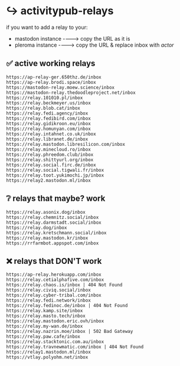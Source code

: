 # ↪️ activitypub-relays

if you want to add a relay to your:

- mastodon instance ----> copy the URL as it is
- pleroma instance ----> copy the URL & replace inbox with *actor*


## ✅ active working relays
```
https://ap-relay-ger.650thz.de/inbox
https://ap-relay.brodi.space/inbox
https://mastodon-relay.moew.science/inbox
https://mastodon-relay.thedoodleproject.net/inbox
https://relay.101010.pl/inbox
https://relay.beckmeyer.us/inbox
https://relay.blob.cat/inbox
https://relay.fedi.agency/inbox
https://relay.fedibird.com/inbox
https://relay.gidikroon.eu/inbox
https://relay.homunyan.com/inbox
https://relay.intahnet.co.uk/inbox
https://relay.libranet.de/inbox
https://relay.mastodon.libresilicon.com/inbox
https://relay.minecloud.ro/inbox
https://relay.phreedom.club/inbox
https://relay.shittyurl.org/inbox
https://relay.social.firc.de/inbox
https://relay.social.tigwali.fr/inbox
https://relay.toot.yukimochi.jp/inbox
https://relay2.mastodon.ml/inbox
```

## ❔ relays that maybe? work
```
https://relay.asonix.dog/inbox
https://relay.chemnitz.social/inbox
https://relay.darmstadt.social/inbox
https://relay.dog/inbox
https://relay.kretschmann.social/inbox
https://relay.mastodon.kr/inbox
https://rrfarmbot.appspot.com/inbox
```

## ❌ relays that DON'T work
```
https://ap-relay.herokuapp.com/inbox
https://relay.cetialphafive.com/inbox
https://relay.chaos.is/inbox | 404 Not Found
https://relay.civiq.social/inbox
https://relay.cyber-tribal.com/inbox
https://relay.fedi.network/inbox
https://relay.fedinoc.de/inbox | 404 Not Found
https://relay.kamp.site/inbox
https://relay.masto.tech/inbox
https://relay.mastodon.eric.ovh/inbox
https://relay.my-wan.de/inbox
https://relay.nazrin.moe/inbox | 502 Bad Gateway
https://relay.paw.cafe/inbox
https://relay.stacktonic.com.au/inbox
https://relay.travnewmatic.com/inbox | 404 Not Found
https://relay1.mastodon.ml/inbox
https://vtlay.polyohm.net/inbox
```
